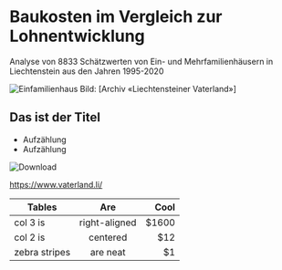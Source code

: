 # Baukosten im Vergleich zur Lohnentwicklung
Analyse von 8833 Schätzwerten von Ein- und Mehrfamilienhäusern in Liechtenstein aus den Jahren 1995-2020

![Einfamilienhaus](https://github.com/ValeskaBlank/Valeskas-Repo/blob/main/Abschlussarbeit%20CAS/Einfamilienhaus-Mauren.jpg)
Bild: [Archiv «Liechtensteiner Vaterland»]

## Das ist der Titel

* Aufzählung
* Aufzählung

![Download](https://user-images.githubusercontent.com/112934657/210742185-04f1c406-2df4-439f-8f01-55d0d148bba1.jpeg)

https://www.vaterland.li/

| Tables        | Are           | Cool  |
| ------------- |:-------------:| -----:|
| col 3 is      | right-aligned | $1600 |
| col 2 is      | centered      |   $12 |
| zebra stripes | are neat      |    $1 |
